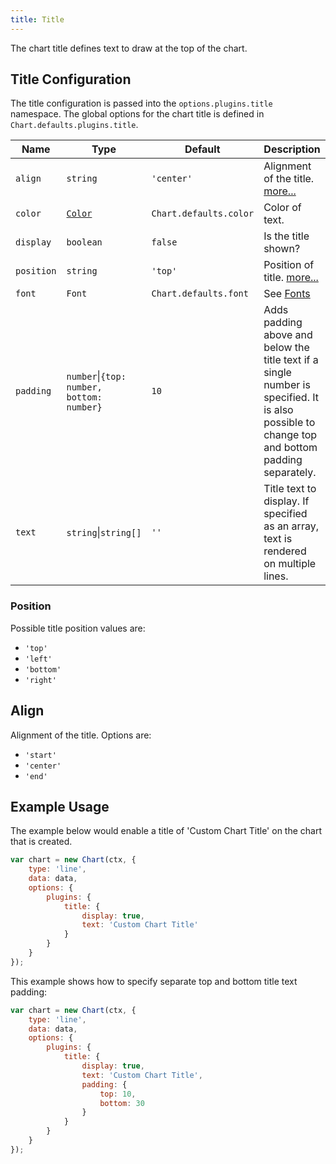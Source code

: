 ```yaml
---
title: Title
---
```


The chart title defines text to draw at the top of the chart.

## Title Configuration

The title configuration is passed into the `options.plugins.title` namespace. The global options for the chart title is defined in `Chart.defaults.plugins.title`.

| Name | Type | Default | Description
| ---- | ---- | ------- | -----------
| `align` | `string` | `'center'` | Alignment of the title. [more...](#align)
| `color` | [`Color`](../general/colors.md) | `Chart.defaults.color` | Color of text.
| `display` | `boolean` | `false` | Is the title shown?
| `position` | `string` | `'top'` | Position of title. [more...](#position)
| `font` | `Font` | `Chart.defaults.font` | See [Fonts](../general/fonts.md)
| `padding` | `number`\|`{top: number, bottom: number}` | `10` | Adds padding above and below the title text if a single number is specified. It is also possible to change top and bottom padding separately.
| `text` | `string`\|`string[]` | `''` | Title text to display. If specified as an array, text is rendered on multiple lines.

### Position

Possible title position values are:

* `'top'`
* `'left'`
* `'bottom'`
* `'right'`

## Align

Alignment of the title. Options are:

* `'start'`
* `'center'`
* `'end'`

## Example Usage

The example below would enable a title of 'Custom Chart Title' on the chart that is created.

```javascript
var chart = new Chart(ctx, {
    type: 'line',
    data: data,
    options: {
        plugins: {
            title: {
                display: true,
                text: 'Custom Chart Title'
            }
        }
    }
});
```

This example shows how to specify separate top and bottom title text padding:

```javascript
var chart = new Chart(ctx, {
    type: 'line',
    data: data,
    options: {
        plugins: {
            title: {
                display: true,
                text: 'Custom Chart Title',
                padding: {
                    top: 10,
                    bottom: 30
                }
            }
        }
    }
});
```
